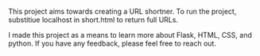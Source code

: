 This project aims towards creating a URL shortner.
To run the project, substitiue localhost in short.html to return full URLs. 


I made this project as a means to learn more about Flask, HTML, CSS, and python. 
If you have any feedback, please feel free to reach out. 
